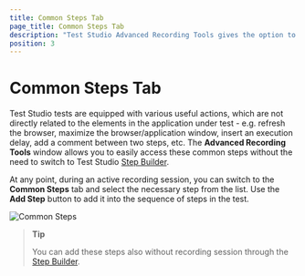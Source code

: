 ```yaml
---
title: Common Steps Tab
page_title: Common Steps Tab
description: "Test Studio Advanced Recording Tools gives the option to add common type steps to your test scenario during recording. This type of steps are not related to specific element, but help to complete the test scenarios. Example for such steps are the execution delays, wait for url, clear browser cache , etc."
position: 3
---
```

# Common Steps Tab

Test Studio tests are equipped with various useful actions, which are not directly related to the elements in the application under test - e.g. refresh the browser, maximize the browser/application window, insert an execution delay, add a comment between two steps, etc. The **Advanced Recording Tools** window allows you to easily access these common steps without the need to switch to Test Studio <a href="/features/custom-steps/overview" target="_blank">Step Builder</a>.

At any point, during an active recording session, you can switch to the __Common Steps__ tab and select the necessary step from the list. Use the **Add Step** button to add it into the sequence of steps in the test. 

![Common Steps][1]

> __Tip__
>
> You can add these steps also without recording session through the <a href="/features/custom-steps/overview" target="_blank">Step Builder</a>.

[1]: /img/features/recorder/advanced-recording-tools/common-steps/fig1.png
